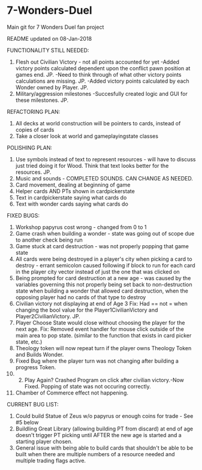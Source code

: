 # 7-Wonders-Duel
Main git for 7 Wonders Duel fan project

README updated on 08-Jan-2018

FUNCTIONALITY STILL NEEDED:
1. Flesh out Civilian Victory - not all points accounted for yet
    -Added victory points calculated dependent upon the conflict pawn position at games end. JP.
    -Need to think through of what other victory points calculations are missing. JP. 
    -Added victory points calculated by each Wonder owned by Player. JP. 
2. Military/aggression milestones
    -Succesfully created logic and GUI for these milestones. JP. 


REFACTORING PLAN:
1. All decks at world construction will be pointers to cards, instead of copies of cards
2. Take a closer look at world and gameplayingstate classes

POLISHING PLAN:
1. Use symbols instead of text to represent resources - will have to discuss just tried doing it for Wood. Think that text looks better for the resources. JP. 
2. Music and sounds - COMPLETED SOUNDS. CAN CHANGE AS NEEDED.
3. Card movement, dealing at beginning of game
4. Helper cards AND PTs shown in cardpickerstate
5. Text in cardpickerstate saying what cards do
6. Text with wonder cards saying what cards do

FIXED BUGS:
1. Workshop papyrus cost wrong - changed from 0 to 1
2. Game crash when building a wonder - state was going out of scope due to another check being run
3. Game stuck at card destruction - was not properly popping that game state
4. All cards were being destroyed in a player's city when picking a card to destroy - errant semicolon caused following if block to run for each card in the player city vector instead of just the one that was clicked on
5. Being prompted for card destruction at a new age - was caused by the variables governing this not properly being set back to non-destruction state when building a wonder that allowed card destruction, when the opposing player had no cards of that type to destroy
6. Civilian victory not displaying at end of Age 3
    Fix: Had == not = when changing the bool value for the Player1CivilianVictory and  Player2CivilianVictory. JP.
7. Player Choose State would close without choosing the player for the next age. 
    Fix: Removed event handler for mouse click outside of the main area to pop state. (similar to the function that exists in 
    card picker state, etc.)
8. Theology token will now repeat turn if the player owns Theology Token and Builds Wonder.
9. Fixed Bug where the player turn was not changing after building a progress Token.
10. 2. Play Again? Crashed Program on click after civilian victory.-Now Fixed. Popping of state was not occuring correctly. 
11. Chamber of Commerce effect not happening.

CURRENT BUG LIST:

1. Could build Statue of Zeus w/o papyrus or enough coins for trade - See #5 below
2. Buildling Great Library (allowing building PT from discard) at end of age doesn't trigger PT picking until AFTER the new age is started and a starting player chosen.
3. General issue with being able to build cards that shouldn't be able to be built when there are multiple numbers of a resource needed and multiple trading flags active.

